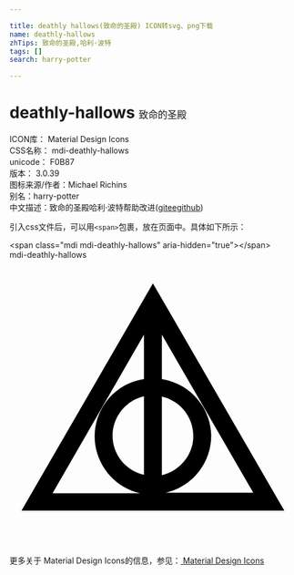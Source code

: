 ```yaml
---

title: deathly hallows(致命的圣殿) ICON转svg、png下载
name: deathly-hallows
zhTips: 致命的圣殿,哈利·波特
tags: []
search: harry-potter

---
```


# deathly-hallows  <small style="font-size: 60%;font-weight: 100">致命的圣殿</small>


<div class="detail-page">
<p>
<span>
ICON库：
<span class="badge-secondary badge">Material Design Icons</span> 
</span>
<br/>
<span>
CSS名称：
<span class="badge-secondary badge">mdi-deathly-hallows</span> 
</span>
<br/>
<span>
unicode：
<span class="badge-secondary badge">F0B87</span> 
<copy-btn content='F0B87' btn-title=""></copy-btn>
<copy-btn :content='String.fromCodePoint(parseInt("F0B87", 16))' btn-title="复制U"></copy-btn>
</span>
<br/>
<span>
版本：
<span class="badge-secondary badge">3.0.39</span> 
</span>
<br/>
<span>图标来源/作者：<span class="badge-light badge">Michael Richins</span></span> 
<br/>
<span>别名：<span class="badge-light badge">harry-potter</span></span><br/><span class="zh-detail">中文描述：<span class="badge-primary badge">致命的圣殿</span><span class="badge-primary badge">哈利·波特</span><span class="help-link"><span>帮助改进</span>(<a href="https://gitee.com/liuwave/icon-helper/edit/master/json/material/deathly-hallows.json" target="_blank" rel="noopener noreferrer">gitee</a><a href="https://github.com/liuwave/icon-helper/edit/master/json/material/deathly-hallows.json" target="_blank" rel="noopener noreferrer">github</a></span>)</span><br/>
</p>
</div>
<div class="alert alert-dark">
  <i class="mdi mdi-deathly-hallows mdi-48px"></i>
  <i class="mdi mdi-deathly-hallows mdi-36px"></i>
  <i class="mdi mdi-deathly-hallows mdi-24px"></i>
  <i class="mdi mdi-deathly-hallows mdi-18px"></i>
</div>
<div>
  <p>引入css文件后，可以用<code>&lt;span&gt;</code>包裹，放在页面中。具体如下所示：    
  </p>
  <div class="alert alert-primary" style="font-size: 14px">
    &lt;span class="mdi mdi-deathly-hallows" aria-hidden="true"&gt;&lt;/span&gt;
    <copy-btn content='<span class="mdi mdi-deathly-hallows" aria-hidden="true"></span>'></copy-btn>
  </div>
  <div class="alert alert-secondary">
    <i class="mdi mdi-deathly-hallows"
    style="font-size: 24px"
    aria-hidden="true"></i> mdi-deathly-hallows
    <copy-btn content="mdi-deathly-hallows" btn-title="复制图标名称"></copy-btn>
  </div>
</div>
<div id="svg" class="svg-wrap">
<svg xmlns="http://www.w3.org/2000/svg" viewBox="0 0 24 24"><path d="M12,2L1,21H23L12,2M12.75,11.47C14.56,11.87 15.7,13.67 15.3,15.5C15,16.75 14,17.75 12.75,18.03V11.47M11.25,18C9.44,17.6 8.3,15.8 8.7,14C9,12.72 10,11.72 11.25,11.44V18M16.88,14.72C16.83,12.35 15.09,10.36 12.75,10V6.29L20.4,19.5H13.07C15.29,19 16.87,17.03 16.88,14.75V14.72M11.25,6.29V10C8.6,10.4 6.77,12.88 7.18,15.54C7.5,17.5 8.97,19.12 10.93,19.55H3.6L11.25,6.29Z" /></svg>
</div>
<detail full-name='mdi-deathly-hallows'></detail>
    
<div><p>更多关于 Material Design Icons的信息，参见：<a target="_blank" href="https://iconhelper.cn/material.html"> Material Design Icons</a>
</p></div>
